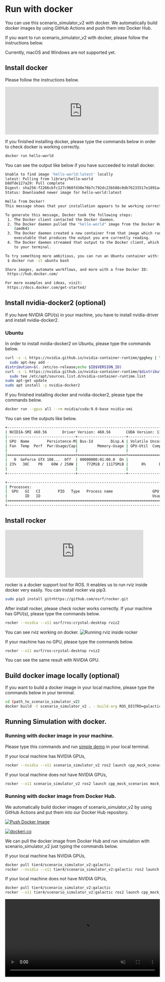 # Run with docker

You can use this scenario_simulator_v2 with docker.
We automatically build docker images by using GitHub Actions and push them into Docker Hub.

If you want to run scenario_simulator_v2 with docker, please follow the instructions below.

Currently, macOS and Windows are not supported yet.

## Install docker

Please follow the instructions below.

<iframe
    src="https://hatenablog-parts.com/embed?url=https%3A%2F%2Fdocs.docker.com%2Fengine%2Finstall%2F"
    title="Install Docker Engine"
    class="embed-card embed-webcard"
    scrolling="no"
    frameborder="0"
    style="display: block; width: 100%; height: 155px; max-width: 500px; margin: 10px 0px;">
</iframe>

If you finished installing docker, please type the commands below in order to check docker is working correctly.
```bash
docker run hello-world
```

You can see the output like below if you have succeeded to install docker.
```bash
Unable to find image 'hello-world:latest' locally
latest: Pulling from library/hello-world
b8dfde127a29: Pull complete
Digest: sha256:f2266cbfc127c960fd30e76b7c792dc23b588c0db76233517e1891a4e357d519
Status: Downloaded newer image for hello-world:latest

Hello from Docker!
This message shows that your installation appears to be working correctly.

To generate this message, Docker took the following steps:
 1. The Docker client contacted the Docker daemon.
 2. The Docker daemon pulled the "hello-world" image from the Docker Hub.
    (amd64)
 3. The Docker daemon created a new container from that image which runs the
    executable that produces the output you are currently reading.
 4. The Docker daemon streamed that output to the Docker client, which sent it
    to your terminal.

To try something more ambitious, you can run an Ubuntu container with:
 $ docker run -it ubuntu bash

Share images, automate workflows, and more with a free Docker ID:
 https://hub.docker.com/

For more examples and ideas, visit:
 https://docs.docker.com/get-started/
```

## Install nvidia-docker2 (optional)

If you have NVIDIA GPU(s) in your machine, you have to install nvidia-driver and install nvidia-docker2.

### Ubuntu

In order to install nvidia-docker2 on Ubuntu, please type the commands below.

```bash
curl -s -L https://nvidia.github.io/nvidia-container-runtime/gpgkey | \
  sudo apt-key add -
distribution=$(. /etc/os-release;echo $ID$VERSION_ID)
curl -s -L https://nvidia.github.io/nvidia-container-runtime/$distribution/nvidia-container-runtime.list | \
  sudo tee /etc/apt/sources.list.d/nvidia-container-runtime.list
sudo apt-get update
sudo apt install -y nvidia-docker2
```

If you finished installing docker and nvidia-docker2, please type the commands below.

```bash
docker run --gpus all --rm nvidia/cuda:9.0-base nvidia-smi
```

You can see the outputs like below.

```bash
+-----------------------------------------------------------------------------+
| NVIDIA-SMI 460.56       Driver Version: 460.56       CUDA Version: 11.2     |
|-------------------------------+----------------------+----------------------+
| GPU  Name        Persistence-M| Bus-Id        Disp.A | Volatile Uncorr. ECC |
| Fan  Temp  Perf  Pwr:Usage/Cap|         Memory-Usage | GPU-Util  Compute M. |
|                               |                      |               MIG M. |
|===============================+======================+======================|
|   0  GeForce GTX 108...  Off  | 00000000:01:00.0  On |                  N/A |
| 23%   38C    P0    60W / 250W |    772MiB / 11175MiB |      0%      Default |
|                               |                      |                  N/A |
+-------------------------------+----------------------+----------------------+

+-----------------------------------------------------------------------------+
| Processes:                                                                  |
|  GPU   GI   CI        PID   Type   Process name                  GPU Memory |
|        ID   ID                                                   Usage      |
|=============================================================================|
+-----------------------------------------------------------------------------+
```

## Install rocker

<iframe
  class="hatenablogcard"
  style="width:100%;height:155px;max-width:450px;"
  title="rocker"
  src="https://hatenablog-parts.com/embed?url=https://github.com/osrf/rocker"
  width="300" height="150" frameborder="0" scrolling="no">
</iframe>

rocker is a docker support tool for ROS.
It enables us to run rviz inside docker very easily.
You can install rocker via pip3.
```bash
sudo pip3 install git+https://github.com/osrf/rocker.git
```

After install rocker, please check rocker works correctly.
If your machine has GPU(s), please type the commands below.
```bash
rocker --nvidia --x11 osrf/ros:crystal-desktop rviz2
```
You can see rviz working on docker.
![Running rviz inside rocker](../image/rviz_with_rocker.png "running rviz inside rocker.")

If your machine has no GPU, please type the commands below.
```bash
rocker --x11 osrf/ros:crystal-desktop rviz2
```
You can see the same result with NVIDIA GPU.

## Build docker image locally (optional)

If you want to build a docker image in your local machine, please type the commands below in your terminal.

```bash
cd (path_to_scenario_simulator_v2)
docker build -t scenario_simulator_v2 . --build-arg ROS_DISTRO=galactic
```

## Running Simulation with docker.

### Running with docker image in your machine.
Please type this commands and run [simple demo](SimpleDemo.md) in your local terminal.

If your local machine has NVIDIA GPUs,

```bash
rocker --nvidia --x11 scenario_simulator_v2 ros2 launch cpp_mock_scenarios mock_test.launch.py scenario:=crashing_npc scenario:=traffic_simulation_demo launch_rviz:=true timeout:=60.0
```

If your local machine does not have NVIDIA GPUs,

```bash
rocker --x11 scenario_simulator_v2 ros2 launch cpp_mock_scenarios mock_test.launch.py scenario:=crashing_npc scenario:=traffic_simulation_demo launch_rviz:=true timeout:=60.0
```

### Running with docker image from Docker Hub.

We automatically build docker images of scenario_simulator_v2 by using GitHub Actions and put them into our Docker Hub repository.

[![Push Docker Image](https://github.com/tier4/scenario_simulator_v2-docs/actions/workflows/Docker.yaml/badge.svg)](https://github.com/tier4/scenario_simulator_v2-docs/actions/workflows/Docker.yaml)

[![dockeri.co](https://dockeri.co/image/tier4/scenario_simulator_v2)](https://hub.docker.com/r/tier4/scenario_simulator_v2)

We can pull the docker image from Docker Hub and run simulation with scenario_simulator_v2 just typing the commands below.

If your local machine has NVIDIA GPUs,

```bash
docker pull tier4/scenario_simulator_v2:galactic
rocker --nvidia --x11 tier4/scenario_simulator_v2:galactic ros2 launch cpp_mock_scenarios mock_test.launch.py scenario:=crashing_npc scenario:=traffic_simulation_demo launch_rviz:=true timeout:=60.0
```

If your local machine does not have NVIDIA GPUs,

```bash
docker pull tier4/scenario_simulator_v2:galactic
rocker --x11 tier4/scenario_simulator_v2:galactic ros2 launch cpp_mock_scenarios mock_test.launch.py scenario:=crashing_npc scenario:=traffic_simulation_demo launch_rviz:=true timeout:=60.0
```

<video
  class="c-video__embed"
  src="https://user-images.githubusercontent.com/10348912/115502051-44ab8500-a2af-11eb-9244-4a1d0f2a2b2a.mp4"
  width="100%"
  loop
  autoplay
  muted
  playsinline>
</video>
